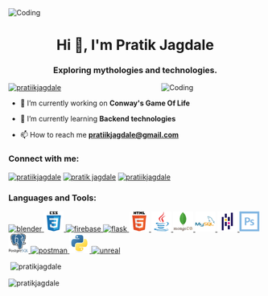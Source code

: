 <img class="center" alt="Coding" width="1000" height="400" src="https://www.themasterpicks.com/wp-content/uploads/2020/04/22b22287602523.5dbd29081561d.gif">
<h1 align="center">Hi 👋, I'm Pratik Jagdale</h1>
<h3 align="center">Exploring mythologies and technologies.</h3>
<img align="right" alt="Coding" width="200" src="https://images-wixmp-ed30a86b8c4ca887773594c2.wixmp.com/f/a3622ce4-37ee-4595-a5f1-f2e97a89537c/dervy79-9d6ae4d1-b006-452d-9f2c-1e6af8f609b1.gif?token=eyJ0eXAiOiJKV1QiLCJhbGciOiJIUzI1NiJ9.eyJzdWIiOiJ1cm46YXBwOjdlMGQxODg5ODIyNjQzNzNhNWYwZDQxNWVhMGQyNmUwIiwiaXNzIjoidXJuOmFwcDo3ZTBkMTg4OTgyMjY0MzczYTVmMGQ0MTVlYTBkMjZlMCIsIm9iaiI6W1t7InBhdGgiOiJcL2ZcL2EzNjIyY2U0LTM3ZWUtNDU5NS1hNWYxLWYyZTk3YTg5NTM3Y1wvZGVydnk3OS05ZDZhZTRkMS1iMDA2LTQ1MmQtOWYyYy0xZTZhZjhmNjA5YjEuZ2lmIn1dXSwiYXVkIjpbInVybjpzZXJ2aWNlOmZpbGUuZG93bmxvYWQiXX0.P3UpW731f4ksn2_8-MaOWjcTRWCxfeuDJt_Ju8htThI">



<p align="left"> <a href="https://twitter.com/pratiikjagdale" target="blank"><img src="https://img.shields.io/twitter/follow/pratiikjagdale?logo=twitter&style=for-the-badge" alt="pratiikjagdale" /></a> </p>

- 🔭 I’m currently working on **Conway's Game Of Life**

- 🌱 I’m currently learning **Backend technologies**

- 📫 How to reach me **pratiikjagdale@gmail.com**

<h3 align="left">Connect with me:</h3>
<p align="left">
<a href="https://twitter.com/pratiikjagdale" target="blank"><img align="center" src="https://raw.githubusercontent.com/rahuldkjain/github-profile-readme-generator/master/src/images/icons/Social/twitter.svg" alt="pratiikjagdale" height="30" width="40" /></a>
<a href="https://linkedin.com/in/pratik jagdale" target="blank"><img align="center" src="https://raw.githubusercontent.com/rahuldkjain/github-profile-readme-generator/master/src/images/icons/Social/linked-in-alt.svg" alt="pratik jagdale" height="30" width="40" /></a>
<a href="https://instagram.com/pratiikjagdale" target="blank"><img align="center" src="https://raw.githubusercontent.com/rahuldkjain/github-profile-readme-generator/master/src/images/icons/Social/instagram.svg" alt="pratiikjagdale" height="30" width="40" /></a>
</p>

<h3 align="left">Languages and Tools:</h3>
<p align="left"> <a href="https://www.blender.org/" target="_blank" rel="noreferrer"> <img src="https://download.blender.org/branding/community/blender_community_badge_white.svg" alt="blender" width="40" height="40"/> </a> <a href="https://www.w3schools.com/css/" target="_blank" rel="noreferrer"> <img src="https://raw.githubusercontent.com/devicons/devicon/master/icons/css3/css3-original-wordmark.svg" alt="css3" width="40" height="40"/> </a> <a href="https://firebase.google.com/" target="_blank" rel="noreferrer"> <img src="https://www.vectorlogo.zone/logos/firebase/firebase-icon.svg" alt="firebase" width="40" height="40"/> </a> <a href="https://flask.palletsprojects.com/" target="_blank" rel="noreferrer"> <img src="https://www.vectorlogo.zone/logos/pocoo_flask/pocoo_flask-icon.svg" alt="flask" width="40" height="40"/> </a> <a href="https://www.w3.org/html/" target="_blank" rel="noreferrer"> <img src="https://raw.githubusercontent.com/devicons/devicon/master/icons/html5/html5-original-wordmark.svg" alt="html5" width="40" height="40"/> </a> <a href="https://www.java.com" target="_blank" rel="noreferrer"> <img src="https://raw.githubusercontent.com/devicons/devicon/master/icons/java/java-original.svg" alt="java" width="40" height="40"/> </a> <a href="https://www.mongodb.com/" target="_blank" rel="noreferrer"> <img src="https://raw.githubusercontent.com/devicons/devicon/master/icons/mongodb/mongodb-original-wordmark.svg" alt="mongodb" width="40" height="40"/> </a> <a href="https://www.mysql.com/" target="_blank" rel="noreferrer"> <img src="https://raw.githubusercontent.com/devicons/devicon/master/icons/mysql/mysql-original-wordmark.svg" alt="mysql" width="40" height="40"/> </a> <a href="https://pandas.pydata.org/" target="_blank" rel="noreferrer"> <img src="https://raw.githubusercontent.com/devicons/devicon/2ae2a900d2f041da66e950e4d48052658d850630/icons/pandas/pandas-original.svg" alt="pandas" width="40" height="40"/> </a> <a href="https://www.photoshop.com/en" target="_blank" rel="noreferrer"> <img src="https://raw.githubusercontent.com/devicons/devicon/master/icons/photoshop/photoshop-line.svg" alt="photoshop" width="40" height="40"/> </a> <a href="https://www.postgresql.org" target="_blank" rel="noreferrer"> <img src="https://raw.githubusercontent.com/devicons/devicon/master/icons/postgresql/postgresql-original-wordmark.svg" alt="postgresql" width="40" height="40"/> </a> <a href="https://postman.com" target="_blank" rel="noreferrer"> <img src="https://www.vectorlogo.zone/logos/getpostman/getpostman-icon.svg" alt="postman" width="40" height="40"/> </a> <a href="https://www.python.org" target="_blank" rel="noreferrer"> <img src="https://raw.githubusercontent.com/devicons/devicon/master/icons/python/python-original.svg" alt="python" width="40" height="40"/> </a> <a href="https://unrealengine.com/" target="_blank" rel="noreferrer"> <img src="https://raw.githubusercontent.com/kenangundogan/fontisto/036b7eca71aab1bef8e6a0518f7329f13ed62f6b/icons/svg/brand/unreal-engine.svg" alt="unreal" width="40" height="40"/> </a> </p>

<p>&nbsp;<img align="center" src="https://github-readme-stats.vercel.app/api?username=pratikjagdale&show_icons=true&locale=en" alt="pratikjagdale" /></p>

<p><img align="center" src="https://github-readme-streak-stats.herokuapp.com/?user=pratikjagdale&" alt="pratikjagdale" /></p>
